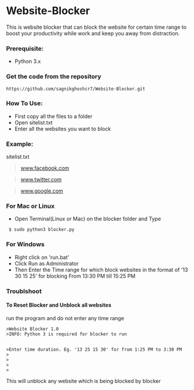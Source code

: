 # Website-Blocker
This is website blocker that can block the website for certain time range to boost your productivity while work and keep you away from distraction.

### Prerequisite:
  - Python 3.x
  
### Get the code from the repository

```
https://github.com/sagnikghoshcr7/Website-Blocker.git
```
  
### How To Use:
  - First copy all the files to a folder
  - Open sitelist.txt
  - Enter all the websites you want to block
  ### Example:
  sitelist.txt
 
   >www.facebook.com 
   
   >www.twitter.com 
   
   >www.google.com
  
  ### For Mac or Linux
  - Open Terminal(Linux or Mac) on the blocker folder and Type
  
```
 $ sudo python3 blocker.py
```
  
  ### For Windows
  - Right click on 'run.bat' 
  - Click Run as Administrator  
  - Then Enter the Time range for which block websites in the format of
  '13 30 15 25' for blocking From 13:30 PM till 15:25 PM
  
  ### Troublshoot
  #### To Reset Blocker and Unblock all websites
  run the program and do not enter any time range

    >Website Blocker 1.0
    >INFO: Python 3 is required for blocker to run


    >Enter time duration. Eg. '13 25 15 30' for from 1:25 PM to 3:30 PM
    >
    >
    >
    >
    
  
  This will unblock any website which is being blocked by blocker
